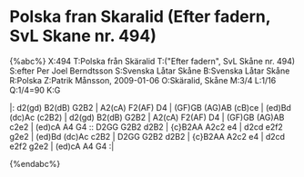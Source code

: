 # Polska fran Skaralid (Efter fadern, SvL Skane nr. 494)

{%abc%}
X:494
T:Polska från Skäralid
T:("Efter fadern", SvL Skåne nr. 494)
S:efter Per Joel Berndtsson
S:Svenska Låtar Skåne
B:Svenska Låtar Skåne
R:Polska
Z:Patrik Månsson, 2009-01-06
O:Skäralid, Skåne
M:3/4
L:1/16
Q:1/4=90
K:G

|: d2(gd) B2(dB) G2B2 | A2(cA) F2(AF) D4 | (GF)GB (AG)AB (cB)ce |
(ed)Bd (dc)Ac (c2B2) | d2(gd) B2(dB) G2B2 | A2(cA) F2(AF) D4 |
(GF)GB (AG)AB c2e2 | (ed)cA A4 G4 :: D2GG G2B2 d2B2 |
{c}B2AA A2c2 e4 | d2cd e2f2 g2e2 | (ed)Bd (dc)Ac c2B2 |
D2GG G2B2 d2B2 | {c}B2AA A2c2 e4 | d2cd e2f2 g2e2 | (ed)cA A4 G4 :|

{%endabc%}

